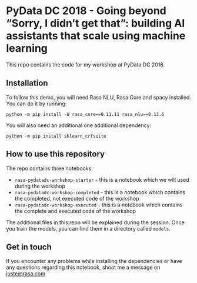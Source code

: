 # PyData DC 2018 - Going beyond “Sorry, I didn’t get that”: building AI assistants that scale using machine learning

This repo contains the code for my workshop at PyData DC 2018.

## Installation

To follow this demo, you will need Rasa NLU, Rasa Core and spacy installed. You can do it by running:


`python -m pip install -U rasa_core==0.11.11 rasa_nlu==0.13.6`

You will also need an additional one additional dependency:

`python -m pip install sklearn_crfsuite`


## How to use this repository

The repo contains three notebooks:
- `rasa-pydatadc-workshop-starter` - this is a notebook which we will used during the workshop
- `rasa-pydatadc-workshop-completed` - this is a notebook which contains the completed, not executed code of the workshop
- `rasa-pydatadc-workshop-executed` - this is a notebook which contains the complete and executed code of the workshop

The additional files in this repo will be explained during the session. Once you train the models, you can find them in a directory called `models`.

## Get in touch

If you encounter any problems while installing the dependencies or have any questions regarding this notebook, shoot me a message on juste@rasa.com
